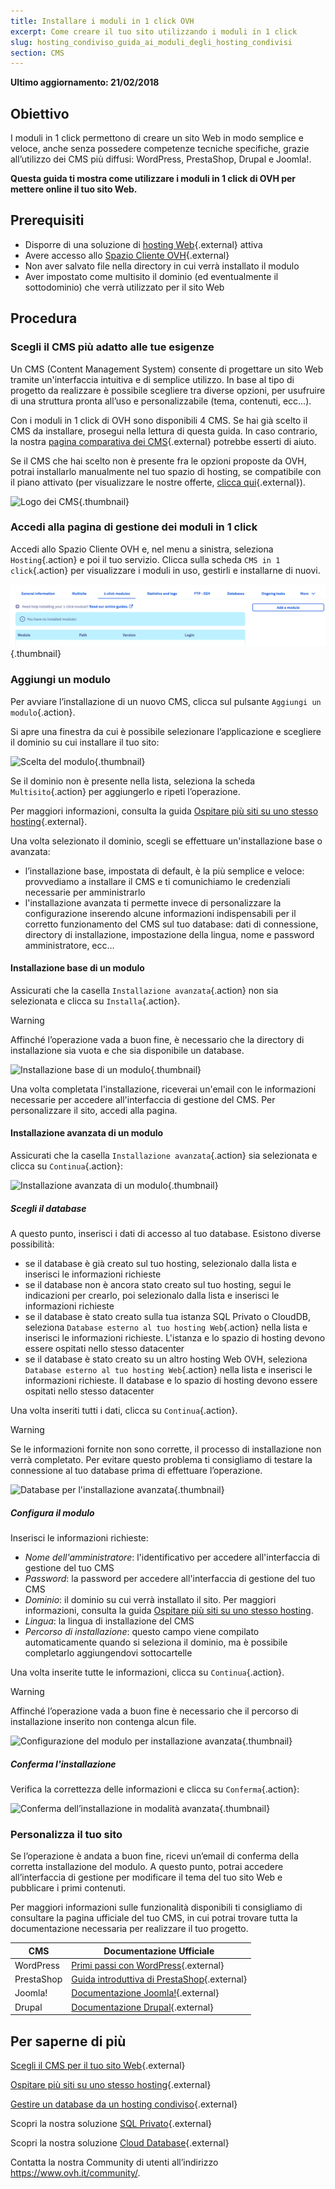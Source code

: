 ```yaml
---
title: Installare i moduli in 1 click OVH
excerpt: Come creare il tuo sito utilizzando i moduli in 1 click
slug: hosting_condiviso_guida_ai_moduli_degli_hosting_condivisi
section: CMS
---
```


**Ultimo aggiornamento: 21/02/2018**

## Obiettivo

I moduli in 1 click permettono di creare un sito Web in modo semplice e veloce, anche senza possedere competenze tecniche specifiche, grazie all’utilizzo dei CMS più diffusi: WordPress, PrestaShop, Drupal e Joomla!.

**Questa guida ti mostra come utilizzare i moduli in 1 click di OVH per mettere online il tuo sito Web.**

## Prerequisiti

- Disporre di una soluzione di [hosting Web](https://www.ovh.it/hosting-web/){.external} attiva
- Avere accesso allo [Spazio Cliente OVH](https://www.ovh.com/auth/?action=gotomanager&from=https://www.ovh.it/&ovhSubsidiary=it){.external}
- Non aver salvato file nella directory in cui verrà installato il modulo
- Aver impostato come multisito il dominio (ed eventualmente il sottodominio) che verrà utilizzato per il sito Web

## Procedura

### Scegli il CMS più adatto alle tue esigenze

Un CMS (Content Management System) consente di progettare un sito Web tramite un'interfaccia intuitiva e di semplice utilizzo. In base al tipo di progetto da realizzare è possibile scegliere tra diverse opzioni, per usufruire di una struttura pronta all’uso e personalizzabile (tema, contenuti, ecc...).

Con i moduli in 1 click di OVH sono disponibili 4 CMS.  Se hai già scelto il CMS da installare, prosegui nella lettura di questa guida. In caso contrario, la nostra [pagina comparativa dei CMS](https://www.ovh.it/hosting-web/website/confronto-cms/){.external} potrebbe esserti di aiuto.

Se il CMS che hai scelto non è presente fra le opzioni proposte da OVH, potrai installarlo manualmente nel tuo spazio di hosting, se compatibile con il piano attivato (per visualizzare le nostre offerte, [clicca qui]( https://www.ovh.it/hosting-web/){.external}).

![Logo dei CMS](images/CMS_logo.png){.thumbnail}

### Accedi alla pagina di gestione dei moduli in 1 click

Accedi allo Spazio Cliente OVH e, nel menu a sinistra, seleziona `Hosting`{.action} e poi il tuo servizio. Clicca sulla scheda `CMS in 1 click`{.action} per visualizzare i moduli in uso, gestirli e installarne di nuovi.

![Accesso alla sezione Moduli in 1 click](images/access_to_the_1_click_modules_section.png){.thumbnail}

### Aggiungi un modulo

Per avviare l’installazione di un nuovo CMS, clicca sul pulsante `Aggiungi un modulo`{.action}.

Si apre una finestra da cui è possibile selezionare l’applicazione e scegliere il dominio su cui installare il tuo sito:

![Scelta del modulo](images/add_a_module.png){.thumbnail}

Se il dominio non è presente nella lista, seleziona la scheda `Multisito`{.action} per aggiungerlo e ripeti l’operazione.

Per maggiori informazioni, consulta la guida [Ospitare più siti su uno stesso hosting](https://docs.ovh.com/it/hosting/configurare-un-multisito-su-un-hosting-web/){.external}.

Una volta selezionato il dominio, scegli se effettuare un'installazione base o avanzata:

- l’installazione base, impostata di default, è la più semplice e veloce: provvediamo a installare il CMS e ti comunichiamo le credenziali necessarie per amministrarlo 
- l'installazione avanzata ti permette invece di personalizzare la configurazione inserendo alcune informazioni indispensabili per il corretto funzionamento del CMS sul tuo database: dati di connessione, directory di installazione, impostazione della lingua, nome e password amministratore, ecc…

#### Installazione base di un modulo

Assicurati che la casella `Installazione avanzata`{.action} non sia selezionata e clicca su `Installa`{.action}.

> [!warning]
>
> Affinché l’operazione vada a buon fine, è necessario che la directory di installazione sia vuota e che sia disponibile un database.
> 

![Installazione base di un modulo](images/choose_installation.png){.thumbnail}

Una volta completata l'installazione, riceverai un'email con le informazioni necessarie per accedere all'interfaccia di gestione del CMS. Per personalizzare il sito, accedi alla pagina.

#### Installazione avanzata di un modulo

Assicurati che la casella `Installazione avanzata`{.action} sia selezionata e clicca su `Continua`{.action}:

![Installazione avanzata di un modulo](images/advanced_installation.png){.thumbnail}

##### Scegli il database

A questo punto, inserisci i dati di accesso al tuo database. Esistono diverse possibilità:

- se il database è già creato sul tuo hosting, selezionalo dalla lista e inserisci le informazioni richieste
- se il database non è ancora stato creato sul tuo hosting, segui le indicazioni per crearlo, poi selezionalo dalla lista e inserisci le informazioni richieste
- se il database è stato creato sulla tua istanza SQL Privato o CloudDB, seleziona `Database esterno al tuo hosting Web`{.action} nella lista e inserisci le informazioni richieste. L'istanza e lo spazio di hosting devono essere ospitati nello stesso datacenter
- se il database è stato creato su un altro hosting Web OVH, seleziona `Database esterno al tuo hosting Web`{.action} nella lista e inserisci le informazioni richieste. Il database e lo spazio di hosting devono essere ospitati nello stesso datacenter

Una volta inseriti tutti i dati, clicca su `Continua`{.action}.

> [!warning]
>
> Se le informazioni fornite non sono corrette, il processo di installazione non verrà completato. Per evitare questo problema ti consigliamo di testare la connessione al tuo database prima di effettuare l’operazione.
> 

![Database per l'installazione avanzata](images/advanced_installation_database.png){.thumbnail}

##### Configura il modulo

Inserisci le informazioni richieste:

- *Nome dell'amministratore*: l'identificativo per accedere all'interfaccia di gestione del tuo CMS
- *Password*: la password per accedere all'interfaccia di gestione del tuo CMS
- *Dominio*: il dominio su cui verrà installato il sito. Per maggiori informazioni, consulta la guida [Ospitare più siti su uno stesso hosting](https://docs.ovh.com/it/hosting/configurare-un-multisito-su-un-hosting-web/).
- *Lingua*: la lingua di installazione del CMS
- *Percorso di installazione*: questo campo viene compilato automaticamente quando si seleziona il dominio, ma è possibile completarlo aggiungendovi sottocartelle

Una volta inserite tutte le informazioni, clicca su `Continua`{.action}.

> [!warning]
>
> Affinché l’operazione vada a buon fine è necessario che il percorso di installazione inserito non contenga alcun file.
> 

![Configurazione del modulo per installazione avanzata](images/advanced_installation_configuration.png){.thumbnail}

##### Conferma l'installazione

Verifica la correttezza delle informazioni e clicca su `Conferma`{.action}:

![Conferma dell’installazione in modalità avanzata](images/advanced_installation_summary.png){.thumbnail}

### Personalizza il tuo sito

Se l’operazione è andata a buon fine, ricevi un’email di conferma della corretta installazione del modulo. A questo punto, potrai accedere all’interfaccia di gestione per modificare il tema del tuo sito Web e pubblicare i primi contenuti.

Per maggiori informazioni sulle funzionalità disponibili ti consigliamo di consultare la pagina ufficiale del tuo CMS, in cui potrai trovare tutta la documentazione necessaria per realizzare il tuo progetto.

|CMS|Documentazione Ufficiale|
|---|---|
|WordPress|[Primi passi con WordPress](https://codex.wordpress.org/it:Primi_passi_con_WordPress){.external}|
|PrestaShop|[Guida introduttiva di PrestaShop](http://doc.prestashop.com/display/PS17/Guida+introduttiva+di+PrestaShop+1.7){.external}|
|Joomla!|[Documentazione Joomla!](https://docs.joomla.org/Joomla_info_page/it-IT){.external}|
|Drupal|[Documentazione Drupal](http://www.drupal.it/home-documentazione){.external}|

## Per saperne di più

[Scegli il CMS per il tuo sito Web]( https://www.ovh.it/hosting-web/website/confronto-cms/){.external}

[Ospitare più siti su uno stesso hosting](https://docs.ovh.com/it/hosting/configurare-un-multisito-su-un-hosting-web/){.external}

[Gestire un database da un hosting condiviso]( https://docs.ovh.com/it/hosting/gestisci_un_database_dal_tuo_hosting_condiviso/){.external}

Scopri la nostra soluzione [SQL Privato]( https://www.ovh.it/hosting-web/opzioni-sql.xml){.external}

Scopri la nostra soluzione [Cloud Database](https://www.ovh.it/cloud/cloud-databases/){.external}

Contatta la nostra Community di utenti all’indirizzo <https://www.ovh.it/community/>.
